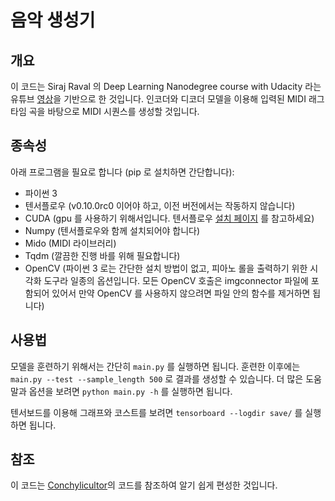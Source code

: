 # 음악 생성기

## 개요

이 코드는 Siraj Raval 의 Deep Learning Nanodegree course with Udacity 라는 유튜브 [영상](https://www.youtube.com/watch?v=pg9apmwf7og)을 기반으로 한 것입니다. 인코더와 디코더 모델을 이용해 입력된 MIDI 래그타임 곡을 바탕으로 MIDI 시퀀스를 생성할 것입니다.

## 종속성

아래 프로그램을 필요로 합니다 (pip 로 설치하면 간단합니다):
 * 파이썬 3
 * 텐서플로우 (v0.10.0rc0 이어야 하고, 이전 버전에서는 작동하지 않습니다)
 * CUDA (gpu 를 사용하기 위해서입니다. 텐서플로우 [설치 페이지](https://www.tensorflow.org/versions/master/get_started/os_setup.html#optional-install-cuda-gpus-on-linux) 를 참고하세요)
 * Numpy (텐서플로우와 함께 설치되어야 합니다)
 * Mido (MIDI 라이브러리)
 * Tqdm (깔끔한 진행 바를 위해 필요합니다)
 * OpenCV (파이썬 3 로는 간단한 설치 방법이 없고, 피아노 롤을 출력하기 위한 시각화 도구라 일종의 옵션입니다. 모든 OpenCV 호출은 imgconnector 파일에 포함되어 있어서 만약 OpenCV 를 사용하지 않으려면 파일 안의 함수를 제거하면 됩니다)

## 사용법

모델을 훈련하기 위해서는 간단히 `main.py` 를 실행하면 됩니다. 훈련한 이후에는 `main.py --test --sample_length 500` 로 결과를 생성할 수 있습니다. 더 많은 도움말과 옵션을 보려면 `python main.py -h` 를 실행하면 됩니다.

텐서보드를 이용해 그래프와 코스트를 보려면 `tensorboard --logdir save/` 를 실행하면 됩니다.


## 참조

이 코드는 [Conchylicultor](https://github.com/Conchylicultor/MusicGenerator)의 코드를 참조하여 알기 쉽게 편성한 것입니다.
